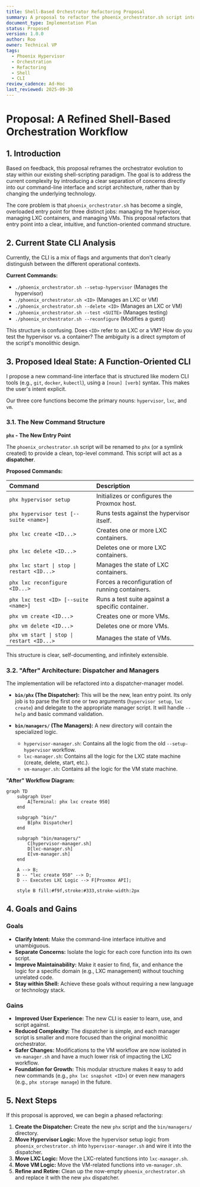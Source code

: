 ```yaml
---
title: Shell-Based Orchestrator Refactoring Proposal
summary: A proposal to refactor the phoenix_orchestrator.sh script into a clear, function-oriented command-line interface and a modular, shell-based architecture, without introducing new languages.
document_type: Implementation Plan
status: Proposed
version: 1.0.0
author: Roo
owner: Technical VP
tags:
  - Phoenix Hypervisor
  - Orchestration
  - Refactoring
  - Shell
  - CLI
review_cadence: Ad-Hoc
last_reviewed: 2025-09-30
---
```


# Proposal: A Refined Shell-Based Orchestration Workflow

## 1. Introduction

Based on feedback, this proposal reframes the orchestrator evolution to stay within our existing shell-scripting paradigm. The goal is to address the current complexity by introducing a clear separation of concerns directly into our command-line interface and script architecture, rather than by changing the underlying technology.

The core problem is that `phoenix_orchestrator.sh` has become a single, overloaded entry point for three distinct jobs: managing the hypervisor, managing LXC containers, and managing VMs. This proposal refactors that entry point into a clear, intuitive, and function-oriented command structure.

## 2. Current State CLI Analysis

Currently, the CLI is a mix of flags and arguments that don't clearly distinguish between the different operational contexts.

**Current Commands:**
*   `./phoenix_orchestrator.sh --setup-hypervisor` (Manages the hypervisor)
*   `./phoenix_orchestrator.sh <ID>` (Manages an LXC or VM)
*   `./phoenix_orchestrator.sh --delete <ID>` (Manages an LXC or VM)
*   `./phoenix_orchestrator.sh --test <SUITE>` (Manages testing)
*   `./phoenix_orchestrator.sh --reconfigure` (Modifies a guest)

This structure is confusing. Does `<ID>` refer to an LXC or a VM? How do you test the hypervisor vs. a container? The ambiguity is a direct symptom of the script's monolithic design.

## 3. Proposed Ideal State: A Function-Oriented CLI

I propose a new command-line interface that is structured like modern CLI tools (e.g., `git`, `docker`, `kubectl`), using a `[noun] [verb]` syntax. This makes the user's intent explicit.

Our three core functions become the primary nouns: `hypervisor`, `lxc`, and `vm`.

### 3.1. The New Command Structure

**`phx` - The New Entry Point**

The `phoenix_orchestrator.sh` script will be renamed to `phx` (or a symlink created) to provide a clean, top-level command. This script will act as a **dispatcher**.

**Proposed Commands:**

| Command | Description |
| :--- | :--- |
| `phx hypervisor setup` | Initializes or configures the Proxmox host. |
| `phx hypervisor test [--suite <name>]` | Runs tests against the hypervisor itself. |
| `phx lxc create <ID...>` | Creates one or more LXC containers. |
| `phx lxc delete <ID...>` | Deletes one or more LXC containers. |
| `phx lxc start \| stop \| restart <ID...>` | Manages the state of LXC containers. |
| `phx lxc reconfigure <ID...>` | Forces a reconfiguration of running containers. |
| `phx lxc test <ID> [--suite <name>]` | Runs a test suite against a specific container. |
| `phx vm create <ID...>` | Creates one or more VMs. |
| `phx vm delete <ID...>` | Deletes one or more VMs. |
| `phx vm start \| stop \| restart <ID...>` | Manages the state of VMs. |

This structure is clear, self-documenting, and infinitely extensible.

### 3.2. "After" Architecture: Dispatcher and Managers

The implementation will be refactored into a dispatcher-manager model.

*   **`bin/phx` (The Dispatcher):** This will be the new, lean entry point. Its only job is to parse the first one or two arguments (`hypervisor setup`, `lxc create`) and delegate to the appropriate manager script. It will handle `--help` and basic command validation.

*   **`bin/managers/` (The Managers):** A new directory will contain the specialized logic.
    *   `hypervisor-manager.sh`: Contains all the logic from the old `--setup-hypervisor` workflow.
    *   `lxc-manager.sh`: Contains all the logic for the LXC state machine (create, delete, start, etc.).
    *   `vm-manager.sh`: Contains all the logic for the VM state machine.

**"After" Workflow Diagram:**

```mermaid
graph TD
    subgraph User
        A[Terminal: phx lxc create 950]
    end

    subgraph "bin/"
        B[phx Dispatcher]
    end
    
    subgraph "bin/managers/"
        C[hypervisor-manager.sh]
        D[lxc-manager.sh]
        E[vm-manager.sh]
    end

    A --> B;
    B -- "lxc create 950" --> D;
    D -- Executes LXC Logic --> F[Proxmox API];

    style B fill:#f9f,stroke:#333,stroke-width:2px
```

## 4. Goals and Gains

### Goals

*   **Clarify Intent:** Make the command-line interface intuitive and unambiguous.
*   **Separate Concerns:** Isolate the logic for each core function into its own script.
*   **Improve Maintainability:** Make it easier to find, fix, and enhance the logic for a specific domain (e.g., LXC management) without touching unrelated code.
*   **Stay within Shell:** Achieve these goals without requiring a new language or technology stack.

### Gains

*   **Improved User Experience:** The new CLI is easier to learn, use, and script against.
*   **Reduced Complexity:** The dispatcher is simple, and each manager script is smaller and more focused than the original monolithic orchestrator.
*   **Safer Changes:** Modifications to the VM workflow are now isolated in `vm-manager.sh` and have a much lower risk of impacting the LXC workflow.
*   **Foundation for Growth:** This modular structure makes it easy to add new commands (e.g., `phx lxc snapshot <ID>`) or even new managers (e.g., `phx storage manage`) in the future.

## 5. Next Steps

If this proposal is approved, we can begin a phased refactoring:

1.  **Create the Dispatcher:** Create the new `phx` script and the `bin/managers/` directory.
2.  **Move Hypervisor Logic:** Move the hypervisor setup logic from `phoenix_orchestrator.sh` into `hypervisor-manager.sh` and wire it into the dispatcher.
3.  **Move LXC Logic:** Move the LXC-related functions into `lxc-manager.sh`.
4.  **Move VM Logic:** Move the VM-related functions into `vm-manager.sh`.
5.  **Refine and Retire:** Clean up the now-empty `phoenix_orchestrator.sh` and replace it with the new `phx` dispatcher.